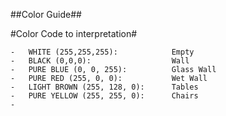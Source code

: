 ##Color Guide##

#Color Code to interpretation#

	-	WHITE (255,255,255): 			Empty
	-	BLACK (0,0,0): 					Wall	
	-	PURE BLUE (0, 0, 255):			Glass Wall
	-	PURE RED (255, 0, 0):			Wet Wall
	-	LIGHT BROWN (255, 128, 0): 		Tables
	-	PURE YELLOW (255, 255, 0):		Chairs
	-	